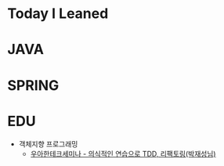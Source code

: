 # Today I Leaned 

# JAVA

# SPRING

# EDU
* 객체지향 프로그래밍
  * <a href="https://github.com/awesomejang/TIL/tree/main/Java">우아한테크세미나 - 의식적인 연습으로 TDD, 리팩토링(박재성님)</a>

